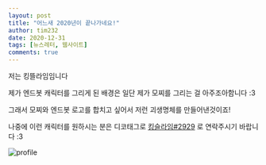 ```yaml
---
layout: post
title: "어느새 2020년이 끝나가네요!"
author: tim232
date: 2020-12-31
tags: [뉴스레터, 웹사이트]
comments: true
---
```


저는 킹뜰라임임니다

제가 엔드봇 캐릭터를 그리게 된 배경은 일단 제가 모찌를 그리는 걸 아주조아함니다 :3

그래서 모찌와 엔드봇 로고를 합치고 싶어서 저런 괴생명체를 만들어낸것이죠!

나중에 이런 캐릭터를 원하시는 분은 디코태그로 [킹슬라임#2929](https://discord.com/users/538336762599178260) 로 연락주시기 바랍니다 :3

![profile](https://cdn.discordapp.com/attachments/794003397128486942/794006163494666260/01_.png)
